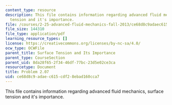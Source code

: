 ```yaml
---
content_type: resource
description: This file contains information regarding advanced fluid mechanics, surface
  tension and it's importance.
file: /courses/2-25-advanced-fluid-mechanics-fall-2013/ce68d8c9adaec615cdf28ebad160cca7_MIT2_25F13_Problem2.07.pdf
file_size: 144310
file_type: application/pdf
learning_resource_types: []
license: https://creativecommons.org/licenses/by-nc-sa/4.0/
ocw_type: OCWFile
parent_title: Surface Tension and Its Importance
parent_type: CourseSection
parent_uid: 8da28f65-2f34-46df-77bc-23d5e02ce3ca
resourcetype: Document
title: Problem 2.07
uid: ce68d8c9-adae-c615-cdf2-8ebad160cca7
---
```

This file contains information regarding advanced fluid mechanics, surface tension and it's importance.